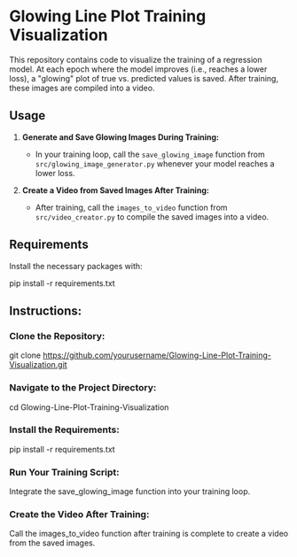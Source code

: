 # Glowing Line Plot Training Visualization

This repository contains code to visualize the training of a regression model. 
At each epoch where the model improves (i.e., reaches a lower loss), 
a "glowing" plot of true vs. predicted values is saved. 
After training, these images are compiled into a video.

## Usage

1. **Generate and Save Glowing Images During Training:**
   - In your training loop, call the `save_glowing_image` function from `src/glowing_image_generator.py` 
     whenever your model reaches a lower loss.
   
2. **Create a Video from Saved Images After Training:**
   - After training, call the `images_to_video` function from `src/video_creator.py` to compile 
     the saved images into a video.

## Requirements

Install the necessary packages with:

pip install -r requirements.txt

## Instructions:

### Clone the Repository:
git clone https://github.com/yourusername/Glowing-Line-Plot-Training-Visualization.git
### Navigate to the Project Directory:
cd Glowing-Line-Plot-Training-Visualization
### Install the Requirements:
pip install -r requirements.txt
### Run Your Training Script:
Integrate the save_glowing_image function into your training loop.
### Create the Video After Training:
Call the images_to_video function after training is complete to create a video from the saved images.
